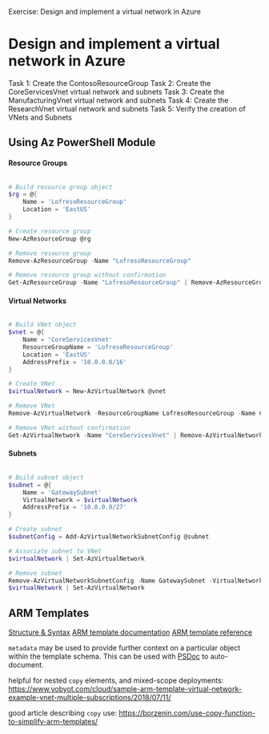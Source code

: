 Exercise: Design and implement a virtual network in Azure

# Design and implement a virtual network in Azure

Task 1: Create the ContosoResourceGroup
Task 2: Create the CoreServicesVnet virtual network and subnets
Task 3: Create the ManufacturingVnet virtual network and subnets
Task 4: Create the ResearchVnet virtual network and subnets
Task 5: Verify the creation of VNets and Subnets

## Using Az PowerShell Module
#### Resource Groups
```powershell

# Build resource group object
$rg = @{
    Name = 'LofresoResourceGroup'
    Location = 'EastUS'
}

# Create resource group
New-AzResourceGroup @rg

# Remove resource group
Remove-AzResourceGroup -Name "LofresoResourceGroup"

# Remove resource group without confirmation
Get-AzResourceGroup -Name "LofresoResourceGroup" | Remove-AzResourceGroup -Force
```

#### Virtual Networks
```powershell

# Build VNet object
$vnet = @{
    Name = 'CoreServicesVnet'
    ResourceGroupName = 'LofresoResourceGroup'
    Location = 'EastUS'
    AddressPrefix = '10.0.0.0/16'
}

# Create VNet
$virtualNetwork = New-AzVirtualNetwork @vnet

# Remove VNet
Remove-AzVirtualNetwork -ResourceGroupName LofresoResourceGroup -Name CoreServicesVnet

# Remove VNet without confirmation
Get-AzVirtualNetwork -Name "CoreServicesVnet" | Remove-AzVirtualNetwork -Force
```

#### Subnets
```powershell

# Build subnet object
$subnet = @{
    Name = 'GatewaySubnet'
    VirtualNetwork = $virtualNetwork
    AddressPrefix = '10.0.0.0/27'
}

# Create subnet
$subnetConfig = Add-AzVirtualNetworkSubnetConfig @subnet

# Associate subnet to VNet
$virtualNetwork | Set-AzVirtualNetwork

# Remove subnet
Remove-AzVirtualNetworkSubnetConfig -Name GatewaySubnet -VirtualNetwork $virtualNetwork
$virtualNetwork | Set-AzVirtualNetwork
```

## ARM Templates

[Structure & Syntax](https://learn.microsoft.com/en-us/azure/azure-resource-manager/templates/syntax)
[ARM template documentation](https://learn.microsoft.com/en-us/azure/azure-resource-manager/templates/)
[ARM template reference](https://learn.microsoft.com/en-us/azure/templates/)

`metadata` may be used to provide further context on a particular object within the template schema. This can be used with [PSDoc](https://azure.github.io/PSDocs.Azure/using-metadata/) to auto-document.

helpful for nested `copy` elements, and mixed-scope deployments: https://www.yobyot.com/cloud/sample-arm-template-virtual-network-example-vnet-multiple-subscriptions/2018/07/11/

good article describing `copy` use: https://borzenin.com/use-copy-function-to-simplify-arm-templates/